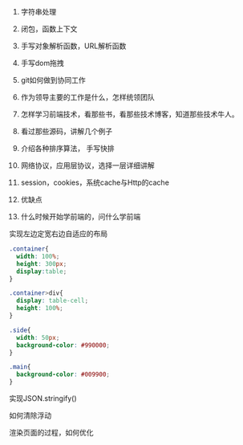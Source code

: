 1. 字符串处理
2. 闭包，函数上下文
3. 手写对象解析函数，URL解析函数

1. 手写dom拖拽
2. git如何做到协同工作
3. 作为领导主要的工作是什么，怎样统领团队
4. 怎样学习前端技术，看那些书，看那些技术博客，知道那些技术牛人。
5. 看过那些源码，讲解几个例子

1. 介绍各种排序算法， 手写快排
2. 网络协议，应用层协议，选择一层详细讲解
3. session，cookies，系统cache与Http的cache
4. 优缺点
5. 什么时候开始学前端的，问什么学前端

实现左边定宽右边自适应的布局

```css
.container{
  width: 100%;
  height: 300px;
  display:table;
}

.container>div{
  display: table-cell;
  height: 100%;
}

.side{
  width: 50px;
  background-color: #990000;
}

.main{
  background-color: #009900;
}
```

实现JSON.stringify()

如何清除浮动

渲染页面的过程，如何优化
